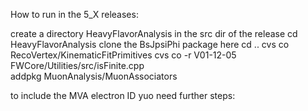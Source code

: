 How to run in the 5_X releases:

create a directory HeavyFlavorAnalysis in the src dir of the release
cd HeavyFlavorAnalysis
clone the BsJpsiPhi package here
cd ..
cvs co  RecoVertex/KinematicFitPrimitives 
cvs co -r V01-12-05 FWCore/Utilities/src/isFinite.cpp  
addpkg MuonAnalysis/MuonAssociators

to include the MVA electron ID yuo need further steps:
